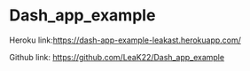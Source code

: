 # Dash_app_example

Heroku link:https://dash-app-example-leakast.herokuapp.com/

Github link: https://github.com/LeaK22/Dash_app_example
